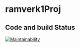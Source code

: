 ramverk1Proj
==================================

Code and build Status
----------------------------------
[![Maintainability](https://api.codeclimate.com/v1/badges/860ee7d209bda24b6d45/maintainability)](https://codeclimate.com/github/Edugolr/ramverk1Proj/maintainability)
